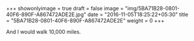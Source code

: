 +++
showonlyimage = true
draft = false
image = "img/5BA71B28-0801-40F6-890F-A867472ADE2E.jpg"
date = "2016-11-05T18:25:22+05:30"
title = "5BA71B28-0801-40F6-890F-A867472ADE2E"
weight = 0
+++

And I would walk 10,000 miles.

